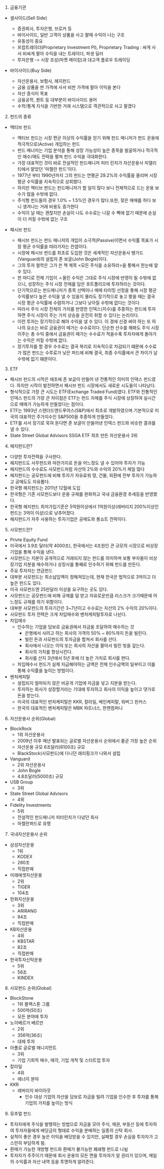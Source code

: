 1. 금융기관
- 셀사이드(Sell Side)
    - 증권회사, 투자은행, 브로커 등
    - 바이사이드, 일반 고객이 상품을 사고 팔때 수익이 나는 구조
    - 유동성이 중요
    - 프랍트레이더(Proprietary Investment PI), Proprietary Trading : 싸게 사서 비싸게 팔아 수익을 내는 트레이더, 파생 딜러
    - 투자은행 -> 시장 조성(마켓 메이킹)과 대고객 플로우 트레이딩

- 바이사이드(Buy Side)
    - 자산운용사, 보험사, 헤지펀드
    - 금융 상품을 싼 가격에 사서 비싼 가격에 팔아 이익을 본다
    - 자산 증식이 목표
    - 금융공학, 퀀트 등 대부분이 바이사이드 용어
    - 수학/통계 지식을 기반한 거래 시스템으로 객관적으로 사고 팔겠다

2. 펀드의 종류
- 액티브 펀드
    - 액티브 펀드는 시장 편균 이상의 수익률을 얻기 위해 펀드 매니저가 펀드 운용에 적극적으로(Active) 개입하는 펀드
    - 펀드 매너저는 기업 분석을 통해 성장 가능성이 높은 종목을 발굴하거나 적극적인 매수/매도 전략을 펼쳐 펀드 수익을 극대화한다.
    - 가장 대표적인 것이 바로 전설적인 펀드매니저 피터 린치가 자산운용사 피델리티에서 맡았던 '마젤란 펀드'이다.
    - 1977년 부터 1990년까지 그의 펀드는 연평균 29.2%의 수익률을 올리며 시장 평균 수익률을 지속적으로 상회했다.
    - 하지만 액티브 펀드는 펀드매니저가 할 일이 많다 보니 전체적으로 드는 운용 보수가 많을 수밖에 없다.
    - 주식형 펀드들의 경우 1.0% ~ 1.5%인 경우가 많다.또한, 잦은 매매를 하다 보니 생겨나는 거래 비용도 증가한다
    - 수익이 날 때는 괜찮지만 손실이 나도 수수료는 나갈 수 빡에 없기 때문에 손실이 더 커질 수밖에 없는 구조

- 패시브 펀드
    - 패시브 펀드는 펀드 매니저의 개입이 소극적(Passive)이면서 수익률 목표가 시장 평균 수익률을 따라가자는 컨셉이다.
    - 시장에 패시브 펀드를 최초로 도입한 것은 세계적인 자산운용사 뱅가드(Vanguard)의 설립자 존 보글(John Bogle)이다.
    - 그의 투자 철학은 그가 쓴 책 제목 <모든 주식을 소유하라>을 통해서 한눈에 알 수 있다.
    - 한 마디로 전체 기업이 ㅅ올린 수익은 그대로 주식 시장에 반영이 될 수밖에 없으니, 성장하는 주식 시장 전체를 담은 포트폴리오에 투자하라는 것이다.
    - 단기적으로는 펀드매니저가 종목 선택이나 매매 타이밍 선정을 통해 시장 평균 수익률보다 높은 수익을 낼 수 있을지 몰라도 장기적으로 놓고 봤을 때는 결국 시장 평균 수익률에 수렴하거나 그보다 낮아질 수밖에 없다는 것이다.
    - 따라서 주식 시장 전체의 가치를 반영한 인덱스(지수)를 추종하는 펀드에 투자하면 주식 시장이 주는 가치 상승을 온전히 취할 수 있다는 논리이다.
    - 이런 투자는 장기적으로 해야 수익을 낼 수 있다. 이 경에 신경 써야 하는 또 하나의 요소는 바로 금융권이 떼가는 수수료이다. 단순한 산수를 해봐도 주식 시장이주는 총 수익 중에서 금융권이 떼가는 수수료가 적을수록 투자자에게 돌아가는 수익은 커질 수밖에 없다.
    - 장기투자를 할 경우 수수료는 결국 복리로 지속적으로 차감되기 떄문에 수수료가 많은 펀드는 수루료가 낮은 퍼드에 비해 결국, 최종 수익률에서 큰 차이가 날 수밖에 없기 떄문이다.

3. ETF
- 패시브 펀드의 시작은 애초에 존 보글이 만들어 낸 전통적인 의미의 인덱스 펀드였다. 하지만 시작이 발전하면서 패시브 펀드 시장에서도 새로운 시도들이 나타났다.
- 형식적으로 가장 큰 시도는 ETF(Exchange Traded Fund)였다. ETF와 전통적인 인덱스 펀드의 가장 큰 차이점은 ETF는 펀드 자체를 주식 시장에 상장하여 실시간으로 매매가 가능하게 만들었다는 점이다. 
- ETF는 1993년 스탠더드앤드푸어스(S&P)에서 최초로 개발하였으며 기본적으로 미국의 대표적인 주가지수인 S&P500을 추종하게 만들었다.
- ETF를 사서 장기로 묵혀 둔다면 존 보글이 만들어낸 인덱스 펀드와 비슷한 결과를 낼 수 있다.
- State Street Global Advisors SSGA ETF 최초 만든 자산운용사 3위


4. 헤지펀드란?
- 다양한 투자전력을 구사한다.
- 헤지펀드도 사무펀드와 마찬가지로 돈을 어느정도 낼 수 있어야 투자가 가능
- 헤지펀드의 수수료도 사모펀드처럼 자산의 2%와 수익의 20%가 제일 많다
- 헤지펀드는 공모펀드에 비해 투자가 자유료워 땅, 건물, 외환에 전부 투자가 가능하고 공매도도 자유롭다.
- 한국형 헤지펀드는 2011년 12월에 도입
- 한국형은 기존 사모펀드보다 운용 규제를 완화하고 국내 금융환경 추세등을 반영했다.
- 한국형 헤지펀드 최저가입기준은 5억원이상에서 1억원이상(레버리지 200%이상인 펀드는 3억이 이상)으로 낮추어졌다.
- 헤지펀드가 자주 사용하는 투자기업은 공매도와 롱쇼트 전략이다.



5. 사모펀드란?
- Privte Equity Fund
- 미국에서 3.9조 달러(약 4000조), 한국에서는 4조원인 큰 규모의 시장으로 비상장기업을 통해 수익을 낸다.
- 사모펀드는 지분이 공개적으로 거래되지 않는 펀드를 의미하며 보통 부자들이 비상장기업 지분을 매수하거나 상장사를 통째로 인수하기 위해 펀드를 만든다.
- 주요 투자자는 연금펀드
- 대부분 사모펀드는 최소납입액이 정해져있는데, 현재 한국은 법적으로 3억이고 더 높은 펀드도 있다.
- 미국 사모펀드엔 25만달러 이상을 요구하는 곳도 있다.
- 사모펀드는 공모펀드에 비해 규제를 덜 받고 자유로운만큼 리스크가 크기때문에 어느정도 규제를 하기 위함이다.
- 대부분 사모펀드의 투자기간은 3~7년이고 수수료는 자산의 2% 수익의 20%이다.
- 사모펀드 투자 전력은 크게 차입매수와 벤처캐피탈투자로 나뉜다.
- 차입매수
    - 인수하는 기업을 담보로 금융권에서 자금을 조달하여 매수하는 것
        - 은행에서 사려고 하는 회사의 가격의 50% ~ 80%까지 돈을 빌린다.
        - 빌린 돈과 사모펀드의 투자금을 합쳐서 회사를 산다.
        - 회사에서 나오는 이익 또는 회사의 자산을 팔아서 빌린 빚을 갚는다.
        - 회사의 가치를 향상시킨다.
        - 회사를 산지 3년에서 5년 후에 더 높은 가치로 회사를 판다.
    - 차입매수시 펀드가 실제 지급해야하는 금액은 전체 인수금액의 일부이고 이를 통해 수익률을 높이는 방법이다.
- 벤처케피탈
    - 설립되지 얼마되지 않은 비공개 기업에 자금을 넣고 지분을 받는다.
    - 투자하는 회사가 성장할거라는 기대에 투자하고 회사의 이익을 높이고 댓가로 돈을 받는다.
    - 미국의 대표적인 번처케피탈은 KKR, 칼라일, 베인케피탈, 워버그 핀커스
    - 한국의 대표적인 벤처케피탈은 MBK 파트너스, 한앤컴퍼니

6. 자산운용사 순위(Global)
- BlockRock
    - 1위 자산운용사
    - 2009년 이후 매년 발표되는 글로벌 자산운용사 순위에서 줄곧 가장 높은 순위
    - 자산운용 규모 6조달러(6100조) 규모
    - BlackStock(사모펀드)에 다니던 래리핑크가 나와서 설립
- Vanguard
    - 2위 자산운용사
    - John Bogle
    - 4.8조달러(5000조) 규모
- USB Group
    - 3위
- State Street Global Advisors
    - 4위
- Fidelity Investments
    - 5위
    - 전설적인 펀드매니저 피터린치가 다녔던 회사
    - 마젤란퍼드로 유명

7. 국내자산운용사 순위
- 삼성자산운용
    - 1위
    - KODEX
    - 260조
    - 직접판매 
- 미래에셋자산운용
    - 2위
    - TIGER
    - 104조
- 한화자산운용
    - 3위
    - ARIRANG
    - 94조
    - 직접판매
- KB자산운용
    - 4위
    - KBSTAR
    - 82조
    - 직접판매
- 한국투자신탁운용
    - 5위
    - 56조
    - KINDEX

8. 사모펀드 순위(Global)
- BlockStone
    - 1위 블랙스톤 그룹
    - 500억(50조)
    - 모든 분야에 투자
- 노이베르거 베르만
    - 2위
    - 356억(36조)
    - 대체 투자
- 아폴로 글로벌 매니지먼트
    - 3위
    - 기업 기회적 매수, 매각, 기업 개척 및 스타트업 투자
- 칼라일
    - 4위
    - 에너지 분야
- KKR
    - 레버리지 바이아웃
        - 인수 대상 기업의 자산을 담보로 자금을 빌려 기업을 인수한 후 투자를 통해 기업의 가치를 높이는 방식


9. 뮤추얼 펀드
- 투자자에게 주식을 발행하는 방법으로 자금을 모아 주식, 채권, 부동산 등에 투자하여 투자자들에게 배당금의 형태로 수익을 분배하는 일종의 신탁 회사. 
- 실적이 좋은 경우 높은 이익을 배당받을 수 있지만, 실패할 경우 손실을 투자자가 고스란히 부담하게 됨.
- 환매가 가능한 개방형 펀드와 환매가 불가능한 폐쇄형 펀드로 나뉨
- 투자자가 주주이기 때문에 회사 운용의 모든 면을 투자자가 알 권리가 있으며, 매일의 수익률과 자산 내역 등을 투명하게 알려준다.
